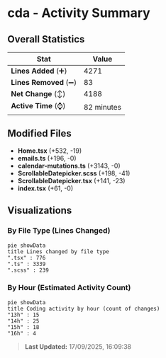 # cda - Activity Summary 

## Overall Statistics

| Stat                   | Value                                                             |
| ---------------------- | ----------------------------------------------------------------- |
| **Lines Added** (➕)   | 4271                                          |
| **Lines Removed** (➖) | 83                                        |
| **Net Change** (↕)    | 4188                |
| **Active Time** (⌚)   | 82 minutes |


## Modified Files
- **Home.tsx** (+532, -19)
- **emails.ts** (+196, -0)
- **calendar-mutations.ts** (+3143, -0)
- **ScrollableDatepicker.scss** (+198, -41)
- **ScrollableDatepicker.tsx** (+141, -23)
- **index.tsx** (+61, -0)

## Visualizations

### By File Type (Lines Changed)

```mermaid
pie showData
title Lines changed by file type
".tsx" : 776
".ts" : 3339
".scss" : 239
```

### By Hour (Estimated Activity Count)

```mermaid
pie showData
title Coding activity by hour (count of changes)
"13h" : 15
"14h" : 25
"15h" : 18
"16h" : 4
```


> **Last Updated:** 17/09/2025, 16:09:38